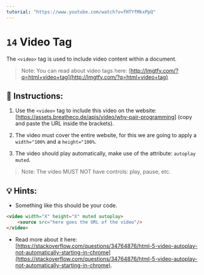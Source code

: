 ```yaml
---
tutorial: "https://www.youtube.com/watch?v=fHTYfMkxPpQ"
---
```


# `14` Video Tag

The `<video>` tag is used to include video content within a document.

>Note: You can read about video tags here: [http://lmgtfy.com/?q=html+video+tag](http://lmgtfy.com/?q=html+video+tag)

## 📝 Instructions:

1. Use the `<video>` tag to include this video on the website: [https://assets.breatheco.de/apis/video/why-pair-programming] (copy and paste the URL inside the brackets).

2. The video must cover the entire website, for this we are going to apply a `width="100%` and a `height="100%`.

3. The video should play automatically, make use of the attribute: `autoplay muted`.

>Note: The video MUST NOT have controls: play, pause, etc.

## 💡 Hints:

+ Something like this should be your code.

```html
<video width="X" height="X" muted autoplay>
	<source src="here goes the URL of the video"/>
</video>
```

+ Read more about it here: [https://stackoverflow.com/questions/34764876/html-5-video-autoplay-not-automatically-starting-in-chrome](https://stackoverflow.com/questions/34764876/html-5-video-autoplay-not-automatically-starting-in-chrome).
